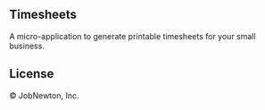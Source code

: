## Timesheets

A micro-application to generate printable timesheets for your small business.

## License

&copy; JobNewton, Inc.
